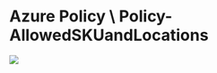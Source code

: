 # Azure Policy \ Policy-AllowedSKUandLocations
<a href="https://portal.azure.com/#create/Microsoft.Template/uri/https%3A%2F%2Fraw.githubusercontent.com%2Fpthoor%2FAzureARMTemplates%2Fmaster%2FAzure%20Policy%2FPolicy-AllowedSKUandLocations%2Fazurepolicy.json" alt="Deploy to Azure" target="_blank">
   <img src="http://azuredeploy.net/deploybutton.png"/>
</a>